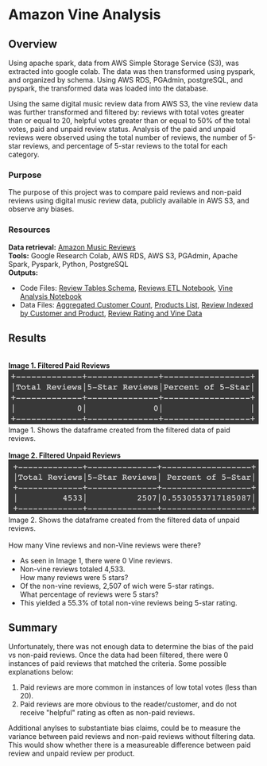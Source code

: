 # Amazon Vine Analysis
## Overview
Using apache spark, data from AWS Simple Storage Service (S3), was extracted into google colab. The data was then transformed using pyspark, and organized by schema. Using AWS RDS, PGAdmin, postgreSQL, and pyspark, the transformed data was loaded into the database. 

Using the same digital music review data from AWS S3, the vine review data was further transformed and filtered by: reviews with total votes greater than or equal to 20, helpful votes greater than or equal to 50% of the total votes, paid and unpaid review status. Analysis of the paid and unpaid reviews were observed using the total number of reviews, the number of 5-star reviews, and percentage of 5-star reviews to the total for each category. 

### Purpose
The purpose of this project was to compare paid reviews and non-paid reviews using digital music review data, publicly available in AWS S3, and observe any biases.

### Resources
**Data retrieval:** [Amazon Music Reviews](https://s3.amazonaws.com/amazon-reviews-pds/tsv/amazon_reviews_us_Digital_Music_Purchase_v1_00.tsv.gz)<br>
**Tools:** Google Research Colab, AWS RDS, AWS S3, PGAdmin, Apache Spark, Pyspark, Python, PostgreSQL <br>
**Outputs:** 
 - Code Files: [Review Tables Schema](/Code/reviews_schema.sql), [Reviews ETL Notebook](/Code/Amazon_Reviews_ETL.ipynb), [Vine Analysis Notebook](/Code/Vine_Review_Analysis.ipynb)
 - Data Files: [Aggregated Customer Count](/Data%20Tables/customers.csv), [Products List](/Data%20Tables/products.csv), [Review Indexed by Customer and Product](/Data%20Tables/reviews.csv), [Review Rating and Vine Data](/Data%20Tables/vines.csv)

## Results
<br>**Image 1. Filtered Paid Reviews**
<br>![Image link](/Images/paid_reviews.png)
<br>Image 1. Shows the dataframe created from the filtered data of paid reviews.
<br>
<br>**Image 2. Filtered Unpaid Reviews**
<br>![Image link](/Images/unpaid_reviews.png)
<br>Image 2. Shows the dataframe created from the filtered data of unpaid reviews.
<br>
<br>How many Vine reviews and non-Vine reviews were there?
 - As seen in Image 1, there were 0 Vine reviews. 
 - Non-vine reviews totaled 4,533.<br>
How many reviews were 5 stars?
 - Of the non-vine reviews, 2,507 of wich were 5-star ratings.<br>
What percentage of reviews were 5 stars?
 - This yielded a 55.3% of total non-vine reviews being 5-star rating. 

## Summary
Unfortunately, there was not enough data to determine the bias of the paid vs non-paid reviews. Once the data had been filtered, there were 0 instances of paid reviews that matched the criteria. Some possible explanations below:
 1. Paid reviews are more common in instances of low total votes (less than 20).
 2. Paid reviews are more obvious to the reader/customer, and do not receive "helpful" rating as often as non-paid reviews. 
 
Additional anylses to substantiate bias claims, could be to measure the variance between paid reviews and non-paid reviews without filtering data. This would show whether there is a measureable difference between paid review and unpaid review per product.